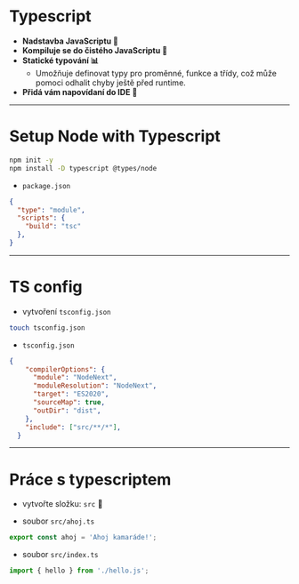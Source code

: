 # Typescript

- **Nadstavba JavaScriptu 🚀**
- **Kompiluje se do čistého JavaScriptu 🔄**
- **Statické typování 📊**
  - Umožňuje definovat typy pro proměnné, funkce a třídy, což může pomoci odhalit chyby ještě před runtime.
- **Přidá vám napovídaní do IDE 🌈**



---

# Setup Node with Typescript


```bash
npm init -y
npm install -D typescript @types/node
```

- `package.json`

```json
{
  "type": "module",
  "scripts": {
    "build": "tsc"
  },
}
```


---

# TS config

- vytvoření `tsconfig.json`

```bash
touch tsconfig.json
```

- `tsconfig.json`
```json
{
    "compilerOptions": {
      "module": "NodeNext",
      "moduleResolution": "NodeNext",
      "target": "ES2020",
      "sourceMap": true,
      "outDir": "dist",
    },
    "include": ["src/**/*"],
  }
```
---


# Práce s typescriptem

- vytvořte složku: `src` 🎊

- soubor `src/ahoj.ts`
```ts
export const ahoj = 'Ahoj kamaráde!';
```

- soubor `src/index.ts`

```ts
import { hello } from './hello.js';
```
